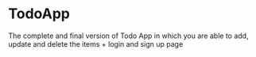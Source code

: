 # TodoApp
The complete and final version of Todo App in which you are able to add, update and delete the items + login and sign up page